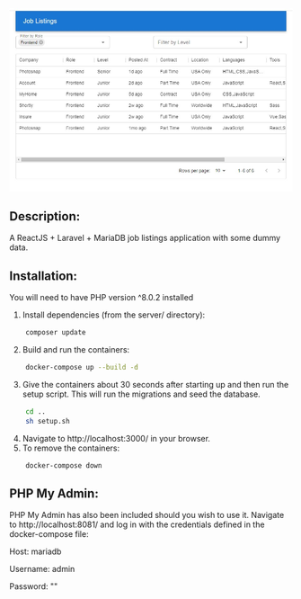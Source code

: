 ![Screenshot](client/public/screenshot.jpg)

## Description:

A ReactJS + Laravel + MariaDB job listings application with some dummy data.

## Installation:

You will need to have PHP version ^8.0.2 installed

1. Install dependencies (from the server/ directory):

```sh
    composer update
```

2. Build and run the containers:

```sh
    docker-compose up --build -d
```

3. Give the containers about 30 seconds after starting up and then run the setup script. This will run the migrations and seed the database.

```sh
    cd ..
    sh setup.sh
```

4. Navigate to http://localhost:3000/ in your browser.
5. To remove the containers:

```sh
    docker-compose down
```

## PHP My Admin:

PHP My Admin has also been included should you wish to use it.
Navigate to http://localhost:8081/ and log in with the credentials defined in the docker-compose file:

Host: mariadb

Username: admin

Password: ""
